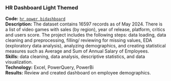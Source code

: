 ### HR Dashboard Light Themed
**Code:** [`hr power bidashboard`]([https://github.com/mher12/HR-LTheme-Dashboard/blob/main/README.md])    
**Description:** The dataset contains 16597 records as of May 2024. There is a list of video games with sales (by region), year of release, platform, critics and users score. The project includes the following steps: data loading, data cleaning and preprocessing, filling/ reviewing for missing values, EDA (exploratory data analysis), analyzing demographics, and creating statistical measures such as Average and Sum of Annual Salary of Employees.  
**Skills:** data cleaning, data analysis, descriptive statistics, and data visualization.  
**Technology:** Excel, PowerQuery, PowerBi  
**Results:** Review and created dashboard on employee demographics.
